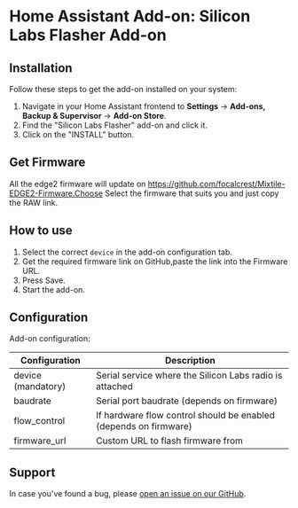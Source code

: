 # Home Assistant Add-on: Silicon Labs Flasher Add-on

## Installation

Follow these steps to get the add-on installed on your system:

1. Navigate in your Home Assistant frontend to **Settings** -> **Add-ons, Backup & Supervisor** -> **Add-on Store**.
2. Find the "Silicon Labs Flasher" add-on and click it.
3. Click on the "INSTALL" button.

## Get Firmware

All the edge2 firmware will update on https://github.com/focalcrest/Mixtile-EDGE2-Firmware.Choose 
Select the firmware that suits you and just copy the RAW link.


## How to use

1. Select the correct `device` in the add-on configuration tab.
2. Get the required firmware link on GitHub,paste the link into the Firmware URL.
3. Press Save.
2. Start the add-on.

## Configuration

Add-on configuration:

| Configuration      | Description                                            |
|--------------------|--------------------------------------------------------|
| device (mandatory) | Serial service where the Silicon Labs radio is attached |
| baudrate           | Serial port baudrate (depends on firmware)   |
| flow_control       | If hardware flow control should be enabled (depends on firmware) |
| firmware_url       | Custom URL to flash firmware from                      |

## Support

In case you've found a bug, please [open an issue on our GitHub][issue].

[discord]: https://discord.gg/c5DvZ4e
[forum]: https://community.home-assistant.io
[reddit]: https://reddit.com/r/homeassistant
[issue]: https://github.com/home-assistant/addons/issues
